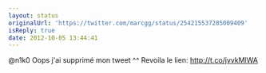 ```yaml
---
layout: status
originalUrl: 'https://twitter.com/marcgg/status/254215537285009409'
isReply: true
date: 2012-10-05 13:44:41
---
```


@n1k0 Oops j'ai supprimé mon tweet ^^ Revoila le lien: http://t.co/jvvkMlWA
